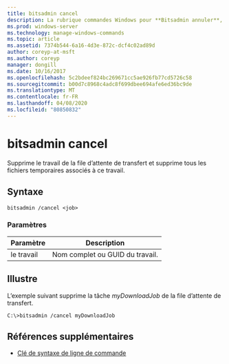 ```yaml
---
title: bitsadmin cancel
description: La rubrique commandes Windows pour **Bitsadmin annuler**, qui supprime le travail de la file d’attente de transfert et supprime tous les fichiers temporaires associés à ce travail.
ms.prod: windows-server
ms.technology: manage-windows-commands
ms.topic: article
ms.assetid: 7374b544-6a16-4d3e-872c-dcf4c02ad89d
author: coreyp-at-msft
ms.author: coreyp
manager: dongill
ms.date: 10/16/2017
ms.openlocfilehash: 5c2bdeef824bc269671cc5ae926fb77cd5726c58
ms.sourcegitcommit: b00d7c8968c4adc8f699dbee694afe6ed36bc9de
ms.translationtype: MT
ms.contentlocale: fr-FR
ms.lasthandoff: 04/08/2020
ms.locfileid: "80850832"
---
```

# <a name="bitsadmin-cancel"></a>bitsadmin cancel

Supprime le travail de la file d’attente de transfert et supprime tous les fichiers temporaires associés à ce travail.

## <a name="syntax"></a>Syntaxe

```
bitsadmin /cancel <job>
```

### <a name="parameters"></a>Paramètres

| Paramètre | Description |
| --------- | ----------- |
| le travail | Nom complet ou GUID du travail. |

## <a name="examples"></a><a name=BKMK_examples></a>Illustre

L’exemple suivant supprime la tâche *myDownloadJob* de la file d’attente de transfert.

```
C:\>bitsadmin /cancel myDownloadJob
```

## <a name="additional-references"></a>Références supplémentaires

- [Clé de syntaxe de ligne de commande](command-line-syntax-key.md)